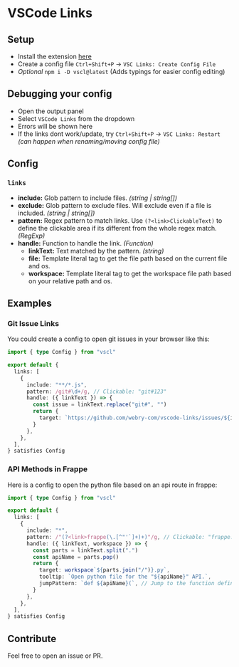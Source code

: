 # VSCode Links

## Setup

- Install the extension [here](https://marketplace.visualstudio.com/items?itemName=web-dev-sam.vscode-links)
- Create a config file `Ctrl+Shift+P` -> `VSC Links: Create Config File`
- _Optional_ `npm i -D vscl@latest` (Adds typings for easier config editing)

## Debugging your config

- Open the output panel
- Select `VSCode Links` from the dropdown
- Errors will be shown here
- If the links dont work/update, try `Ctrl+Shift+P` -> `VSC Links: Restart` _(can happen when renaming/moving config file)_

## Config

### `links`

- **include:** Glob pattern to include files. _(string | string[])_
- **exclude:** Glob pattern to exclude files. Will exclude even if a file is included. _(string | string[])_
- **pattern:** Regex pattern to match links. Use `(?<link>ClickableText)` to define the clickable area if its different from the whole regex match. _(RegExp)_
- **handle:** Function to handle the link. _(Function)_
  - **linkText:** Text matched by the pattern. _(string)_
  - **file:** Template literal tag to get the file path based on the current file and os.
  - **workspace:** Template literal tag to get the workspace file path based on your relative path and os.

## Examples

### Git Issue Links

You could create a config to open git issues in your browser like this:

```ts
import { type Config } from "vscl"

export default {
  links: [
    {
      include: "**/*.js",
      pattern: /git#\d+/g, // Clickable: "git#123"
      handle: ({ linkText }) => {
        const issue = linkText.replace("git#", "")
        return {
          target: `https://github.com/webry-com/vscode-links/issues/${issue}`,
        }
      },
    },
  ],
} satisfies Config
```

### API Methods in Frappe

Here is a config to open the python file based on an api route in frappe:

```ts
import { type Config } from "vscl"

export default {
  links: [
    {
      include: "*",
      pattern: /"(?<link>frappe(\.[^"'`]+)+)"/g, // Clickable: "frappe.core.doctype.user.user.get_timezones"
      handle: ({ linkText, workspace }) => {
        const parts = linkText.split(".")
        const apiName = parts.pop()
        return {
          target: workspace`${parts.join("/")}.py`,
          tooltip: `Open python file for the "${apiName}" API.`,
          jumpPattern: `def ${apiName}(`, // Jump to the function definition
        }
      },
    },
  ],
} satisfies Config
```

## Contribute

Feel free to open an issue or PR.
